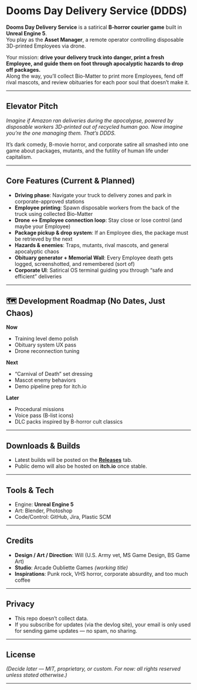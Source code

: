 # Dooms Day Delivery Service (DDDS)

**Dooms Day Delivery Service** is a satirical **B-horror courier game** built in **Unreal Engine 5**.  
You play as the **Asset Manager**, a remote operator controlling disposable 3D-printed Employees via drone.  

Your mission: **drive your delivery truck into danger, print a fresh Employee, and guide them on foot through apocalyptic hazards to drop off packages.**  
Along the way, you’ll collect Bio-Matter to print more Employees, fend off rival mascots, and review obituaries for each poor soul that doesn’t make it.  

---

## Elevator Pitch
*Imagine if Amazon ran deliveries during the apocalypse, powered by disposable workers 3D-printed out of recycled human goo. Now imagine you’re the one managing them. That’s DDDS.*  

It’s dark comedy, B-movie horror, and corporate satire all smashed into one game about packages, mutants, and the futility of human life under capitalism.  

---

## Core Features (Current & Planned)
-  **Driving phase**: Navigate your truck to delivery zones and park in corporate-approved stations  
-  **Employee printing**: Spawn disposable workers from the back of the truck using collected Bio-Matter  
-  **Drone ↔ Employee connection loop**: Stay close or lose control (and maybe your Employee)  
-  **Package pickup & drop system**: If an Employee dies, the package must be retrieved by the next  
-  **Hazards & enemies**: Traps, mutants, rival mascots, and general apocalyptic chaos  
-  **Obituary generator + Memorial Wall**: Every Employee death gets logged, screenshotted, and remembered (sort of)  
-  **Corporate UI**: Satirical OS terminal guiding you through “safe and efficient” deliveries  

---

## 🗺 Development Roadmap (No Dates, Just Chaos)

**Now**  
- Training level demo polish  
- Obituary system UX pass  
- Drone reconnection tuning  

**Next**  
- “Carnival of Death” set dressing  
- Mascot enemy behaviors  
- Demo pipeline prep for itch.io  

**Later**  
- Procedural missions  
- Voice pass (B-list icons)  
- DLC packs inspired by B-horror cult classics  

---

## Downloads & Builds
- Latest builds will be posted on the **[Releases](../../releases)** tab.  
- Public demo will also be hosted on **itch.io** once stable.  

---

## Tools & Tech
- Engine: **Unreal Engine 5**  
- Art: Blender, Photoshop  
- Code/Control: GitHub, Jira, Plastic SCM  

---

## Credits
- **Design / Art / Direction**: Will (U.S. Army vet, MS Game Design, BS Game Art)  
- **Studio**: Arcade Oubliette Games *(working title)*  
- **Inspirations**: Punk rock, VHS horror, corporate absurdity, and too much coffee  

---

## Privacy
- This repo doesn’t collect data.  
- If you subscribe for updates (via the devlog site), your email is only used for sending game updates — no spam, no sharing.  

---

## License
*(Decide later — MIT, proprietary, or custom. For now: all rights reserved unless stated otherwise.)*  

---
